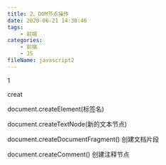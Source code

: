 ```yaml
---
title: 2、DOM节点操作
date: 2020-06-21 14:38:46
tags:
	- 前端
categories:
	- 前端
	- JS
fileName: javascript2
---
```


1



creat



document.createElement(标签名)

document.createTextNode(新的文本节点)

document.createDocumentFragment() 创建文档片段

document.createComment() 创建注释节点